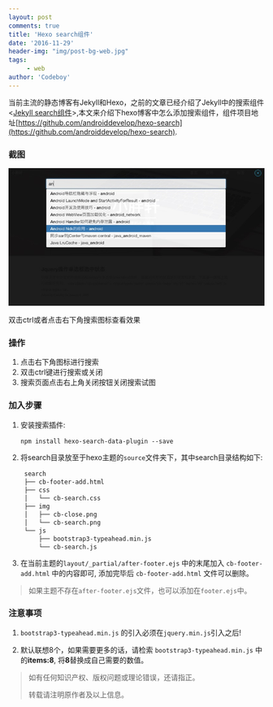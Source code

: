 ```yaml
---
layout: post
comments: true
title: 'Hexo search组件'
date: '2016-11-29'
header-img: "img/post-bg-web.jpg"
tags:
     - web
author: 'Codeboy'
---
```


当前主流的静态博客有Jekyll和Hexo，之前的文章已经介绍了Jekyll中的搜索组件<[Jekyll search组件](/2016/01/18/jekyll-search-component/)>,本文来介绍下hexo博客中怎么添加搜索组件，组件项目地址[https://github.com/androiddevelop/hexo-search](https://github.com/androiddevelop/hexo-search).

### 截图

![jekyll-search.jpg](/img/jekyll-search.jpg)

双击ctrl或者点击右下角搜索图标查看效果

### 操作

1. 点击右下角图标进行搜索
2. 双击ctrl键进行搜索或关闭
3. 搜索页面点击右上角关闭按钮关闭搜索试图

### 加入步骤

1. 安装搜索插件:

	```
	npm install hexo-search-data-plugin --save
	```

2. 将search目录放至于hexo主题的`source`文件夹下，其中search目录结构如下:

		search
		├── cb-footer-add.html
		├── css
		│   └── cb-search.css
		├── img
		│   ├── cb-close.png
		│   └── cb-search.png
		└── js
		    ├── bootstrap3-typeahead.min.js
		    └── cb-search.js


3. 在当前主题的`layout/_partial/after-footer.ejs` 中的末尾加入 `cb-footer-add.html` 中的内容即可, 添加完毕后 `cb-footer-add.html` 文件可以删除。

> 如果主题不存在`after-footer.ejs`文件，也可以添加在`footer.ejs`中。


### 注意事项

1. `bootstrap3-typeahead.min.js` 的引入必须在`jquery.min.js`引入之后!

2. 默认联想8个，如果需要更多的话，请检索 `bootstrap3-typeahead.min.js` 中的**items:8**, 将**8**替换成自己需要的数值。


> 如有任何知识产权、版权问题或理论错误，还请指正。
>
> 转载请注明原作者及以上信息。
